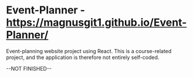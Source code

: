 
# Event-Planner - https://magnusgit1.github.io/Event-Planner/
Event-planning website project using React.
This is a course-related project, and the application is therefore not entirely self-coded.

--NOT FINISHED--

